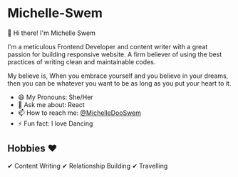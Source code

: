 # Michelle-Swem
👋 Hi there! I'm Michelle Swem

I'm a meticulous Frontend Developer and content writer with a great passion for building responsive website.
A firm believer of using the best practices of writing clean and maintainable codes.

My believe is, When you embrace yourself and you believe in your dreams, then you can be whatever you want to be as long as you put your heart to it.

- 😄 My Pronouns: She/Her
- 💬 Ask me about: React
- 📫 How to reach me: [@MichelleDooSwem](https://mobile.twitter.com/MichelleDooSwem)
- ⚡ Fun fact: I love Dancing

## Hobbies :heart:

✔ Content Writing
✔ Relationship Building
✔ Travelling

<!--
**michelleswem/michelleswem** is a ✨ _special_ ✨ repository because its `README.md` (this file) appears on your GitHub profile.

Here are some ideas to get you started:

- 🔭 I’m currently working on ...
- 🌱 I’m currently learning ...
- 👯 I’m looking to collaborate on ...
- 🤔 I’m looking for help with ...
- 💬 Ask me about ...
- 📫 How to reach me: ...
- 😄 Pronouns: ...
- ⚡ Fun fact: ...
-->
